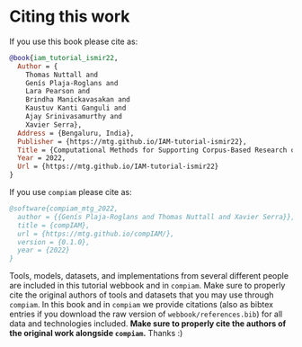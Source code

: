 # Citing this work
If you use this book please cite as:
```bibtex
@book{iam_tutorial_ismir22,
  Author = {
    Thomas Nuttall and 
    Genís Plaja-Roglans and 
    Lara Pearson and 
    Brindha Manickavasakan and 
    Kaustuv Kanti Ganguli and 
    Ajay Srinivasamurthy and 
    Xavier Serra},
  Address = {Bengaluru, India},
  Publisher = {https://mtg.github.io/IAM-tutorial-ismir22},
  Title = {Computational Methods for Supporting Corpus-Based Research on Indian Art Music},
  Year = 2022,
  Url = {https://mtg.github.io/IAM-tutorial-ismir22}
}
```

If you use `compiam` please cite as:
```bibtex
@software{compiam_mtg_2022,
  author = {{Genís Plaja-Roglans and Thomas Nuttall and Xavier Serra}},
  title = {compIAM},
  url = {https://mtg.github.io/compIAM/},
  version = {0.1.0},
  year = {2022}
}
```


Tools, models, datasets, and implementations from several different people are included in this tutorial webbook and in `compiam`. Make sure to properly cite the original authors of tools and datasets that you may use through `compiam`. In this book and in `compiam` we provide citations (also as bibtex entries if you download the raw version of ``webbook/references.bib``) for all data and technologies included. **Make sure to properly cite the authors of the original work alongside `compiam`.** Thanks :)